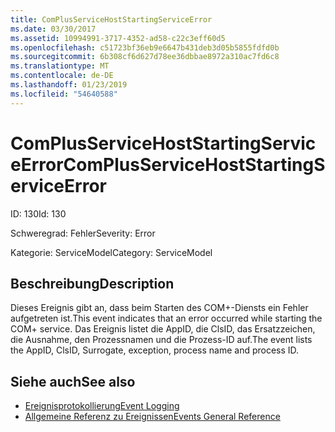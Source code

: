 ```yaml
---
title: ComPlusServiceHostStartingServiceError
ms.date: 03/30/2017
ms.assetid: 10994991-3717-4352-ad58-c22c3eff60d5
ms.openlocfilehash: c51723bf36eb9e6647b431deb3d05b5855fdfd0b
ms.sourcegitcommit: 6b308cf6d627d78ee36dbbae8972a310ac7fd6c8
ms.translationtype: MT
ms.contentlocale: de-DE
ms.lasthandoff: 01/23/2019
ms.locfileid: "54640588"
---
```

# <a name="complusservicehoststartingserviceerror"></a><span data-ttu-id="8cb88-102">ComPlusServiceHostStartingServiceError</span><span class="sxs-lookup"><span data-stu-id="8cb88-102">ComPlusServiceHostStartingServiceError</span></span>
<span data-ttu-id="8cb88-103">ID: 130</span><span class="sxs-lookup"><span data-stu-id="8cb88-103">Id: 130</span></span>  
  
 <span data-ttu-id="8cb88-104">Schweregrad: Fehler</span><span class="sxs-lookup"><span data-stu-id="8cb88-104">Severity: Error</span></span>  
  
 <span data-ttu-id="8cb88-105">Kategorie: ServiceModel</span><span class="sxs-lookup"><span data-stu-id="8cb88-105">Category: ServiceModel</span></span>  
  
## <a name="description"></a><span data-ttu-id="8cb88-106">Beschreibung</span><span class="sxs-lookup"><span data-stu-id="8cb88-106">Description</span></span>  
 <span data-ttu-id="8cb88-107">Dieses Ereignis gibt an, dass beim Starten des COM+-Diensts ein Fehler aufgetreten ist.</span><span class="sxs-lookup"><span data-stu-id="8cb88-107">This event indicates that an error occurred while starting the COM+ service.</span></span> <span data-ttu-id="8cb88-108">Das Ereignis listet die AppID, die ClsID, das Ersatzzeichen, die Ausnahme, den Prozessnamen und die Prozess-ID auf.</span><span class="sxs-lookup"><span data-stu-id="8cb88-108">The event lists the AppID, ClsID, Surrogate, exception, process name and process ID.</span></span>  
  
## <a name="see-also"></a><span data-ttu-id="8cb88-109">Siehe auch</span><span class="sxs-lookup"><span data-stu-id="8cb88-109">See also</span></span>
- [<span data-ttu-id="8cb88-110">Ereignisprotokollierung</span><span class="sxs-lookup"><span data-stu-id="8cb88-110">Event Logging</span></span>](../../../../../docs/framework/wcf/diagnostics/event-logging/index.md)
- [<span data-ttu-id="8cb88-111">Allgemeine Referenz zu Ereignissen</span><span class="sxs-lookup"><span data-stu-id="8cb88-111">Events General Reference</span></span>](../../../../../docs/framework/wcf/diagnostics/event-logging/events-general-reference.md)
